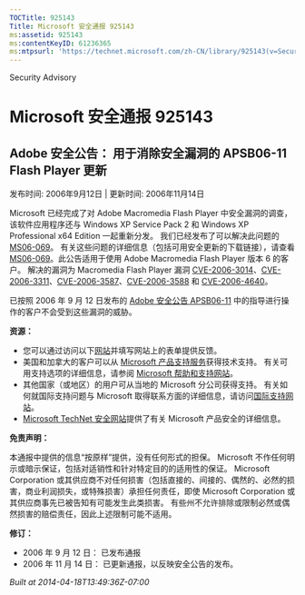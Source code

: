 ```yaml
---
TOCTitle: 925143
Title: Microsoft 安全通报 925143
ms:assetid: 925143
ms:contentKeyID: 61236365
ms:mtpsurl: 'https://technet.microsoft.com/zh-CN/library/925143(v=Security.10)'
---
```


Security Advisory

Microsoft 安全通报 925143
=========================

Adobe 安全公告： 用于消除安全漏洞的 APSB06-11 Flash Player 更新
---------------------------------------------------------------

发布时间: 2006年9月12日 | 更新时间: 2006年11月14日

Microsoft 已经完成了对 Adobe Macromedia Flash Player 中安全漏洞的调查，该软件应用程序还与 Windows XP Service Pack 2 和 Windows XP Professional x64 Edition 一起重新分发。 我们已经发布了可以解决此问题的 [MS06-069](http://go.microsoft.com/fwlink/?linkid=69564)。 有关这些问题的详细信息（包括可用安全更新的下载链接），请查看 [MS06-069](http://go.microsoft.com/fwlink/?linkid=69564)。此公告适用于使用 Adobe Macromedia Flash Player 版本 6 的客户。 解决的漏洞为 Macromedia Flash Player 漏洞 [CVE-2006-3014](http://www.cve.mitre.org/cgi-bin/cvename.cgi?name=cve-2006-3014)、[CVE-2006-3311](http://www.cve.mitre.org/cgi-bin/cvename.cgi?name=cve-2006-3311)、[CVE-2006-3587](http://www.cve.mitre.org/cgi-bin/cvename.cgi?name=cve-2006-3587)、[CVE-2006-3588](http://www.cve.mitre.org/cgi-bin/cvename.cgi?name=cve-2006-3588) 和 [CVE-2006-4640](http://www.cve.mitre.org/cgi-bin/cvename.cgi?name=cve-2006-4640)。

已按照 2006 年 9 月 12 日发布的 [Adobe 安全公告 APSB06-11](http://www.adobe.com/go/apsb06-11/) 中的指导进行操作的客户不会受到这些漏洞的威胁。

**资源：**

-   您可以通过访问以下[网站](https://support.microsoft.com/common/survey.aspx?scid=sw;en;1257&amp;showpage=1&amp;ws=technet&amp;sd=tech)并填写网站上的表单提供反馈。
-   美国和加拿大的客户可以从 [Microsoft 产品支持服务](http://go.microsoft.com/fwlink/?linkid=21131)获得技术支持。 有关可用支持选项的详细信息，请参阅 [Microsoft 帮助和支持网站](http://support.microsoft.com/default.aspx?ln=zh-cn)。
-   其他国家（或地区）的用户可从当地的 Microsoft 分公司获得支持。 有关如何就国际支持问题与 Microsoft 取得联系方面的详细信息，请访问[国际支持网站](http://go.microsoft.com/fwlink/?linkid=21155)。
-   [Microsoft TechNet 安全网站](http://go.microsoft.com/fwlink/?linkid=21132)提供了有关 Microsoft 产品安全的详细信息。

**免责声明：**

本通报中提供的信息“按原样”提供，没有任何形式的担保。 Microsoft 不作任何明示或暗示保证，包括对适销性和针对特定目的的适用性的保证。 Microsoft Corporation 或其供应商不对任何损害（包括直接的、间接的、偶然的、必然的损害，商业利润损失，或特殊损害）承担任何责任，即使 Microsoft Corporation 或其供应商事先已被告知有可能发生此类损害。 有些州不允许排除或限制必然或偶然损害的赔偿责任，因此上述限制可能不适用。

**修订：**

-   2006 年 9 月 12 日： 已发布通报
-   2006 年 11 月 14 日： 已更新通报，以反映安全公告的发布。

*Built at 2014-04-18T13:49:36Z-07:00*
